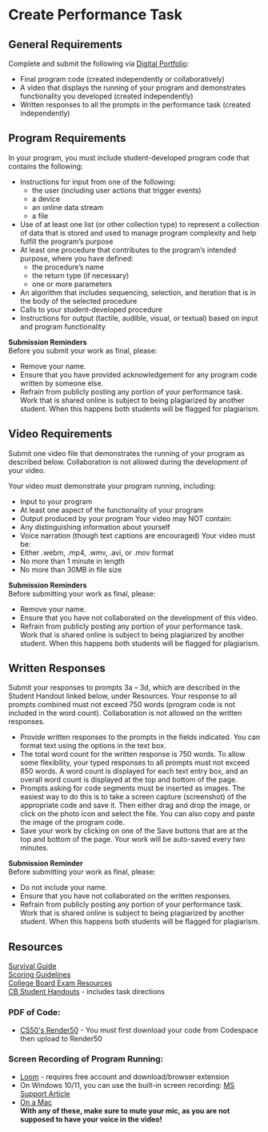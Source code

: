 # Create Performance Task

## General Requirements

Complete and submit the following via [Digital Portfolio](https://digitalportfolio.collegeboard.org/):
- Final program code (created independently or collaboratively)
- A video that displays the running of your program and demonstrates functionality you developed (created independently)
- Written responses to all the prompts in the performance task (created independently)

## Program Requirements

In your program, you must include student-developed program code that contains the following:
- Instructions for input from one of the following:
  - the user (including user actions that trigger events)
  - a device
  - an online data stream
  - a file
- Use of at least one list (or other collection type) to represent a collection of data that is stored and used to manage program complexity and help fulfill the program’s purpose
- At least one procedure that contributes to the program’s intended purpose, where you have defined:
  - the procedure’s name
  - the return type (if necessary)
  - one or more parameters
- An algorithm that includes sequencing, selection, and iteration that is in the body of the selected procedure
- Calls to your student-developed procedure 
- Instructions for output (tactile, audible, visual, or textual) based on input and program functionality

**Submission Reminders**  
Before you submit your work as final, please:
- Remove your name.
- Ensure that you have provided acknowledgement for any program code written by someone else.
- Refrain from publicly posting any portion of your performance task. Work that is shared online is subject to being plagiarized by another student. When this happens both students will be flagged for plagiarism.

## Video Requirements

Submit one video file that demonstrates the running of your program as described below. Collaboration is not allowed during the development of your video.

Your video must demonstrate your program running, including:
  - Input to your program
  - At least one aspect of the functionality of your program
  - Output produced by your program
Your video may NOT contain:  
  - Any distinguishing information about yourself
  - Voice narration (though text captions are encouraged)
Your video must be:  
  - Either .webm, .mp4, .wmv, .avi, or .mov format
  - No more than 1 minute in length
  - No more than 30MB in file size

**Submission Reminders**  
Before submitting your work as final, please:
- Remove your name.
- Ensure that you have not collaborated on the development of this video.
- Refrain from publicly posting any portion of your performance task. Work that is shared online is subject to being plagiarized by another student. When this happens both students will be flagged for plagiarism.

## Written Responses

Submit your responses to prompts 3a – 3d, which are described in the Student Handout linked below, under Resources. Your response to all prompts combined must not exceed 750 words (program code is not included in the word count). Collaboration is not allowed on the written responses.
- Provide written responses to the prompts in the fields indicated.  You can format text using the options in the text box. 
- The total word count for the written response is 750 words. To allow some flexibility, your typed responses to all prompts must not exceed 850 words. A word count is displayed for each text entry box, and an overall word count is displayed at the top and bottom of the page.
- Prompts asking for code segments must be inserted as images. The easiest way to do this is to take a screen capture (screenshot) of the appropriate code and save it. Then either drag and drop the image, or click on the photo icon and select the file. You can also copy and paste the image of the program code.
- Save your work by clicking on one of the Save buttons that are at the top and bottom of the page. Your work will be auto-saved every two minutes.

**Submission Reminder**  
Before submitting your work as final, please:
- Do not include your name.
- Ensure that you have not collaborated on the written responses.
- Refrain from publicly posting any portion of your performance task. Work that is shared online is subject to being plagiarized by another student. When this happens both students will be flagged for plagiarism.

## Resources  

[Survival Guide](https://candib80.github.io/apcsp/assets/pdfs/digital_portfolio/create-survival-2021.pdf)<br>
[Scoring Guidelines](https://apcentral.collegeboard.org/media/pdf/ap22-sg-computer-science-principles.pdf)<br>
[College Board Exam Resources](https://apcentral.collegeboard.org/courses/ap-computer-science-principles/exam)<br>
[CB Student Handouts](https://apcentral.collegeboard.org/media/pdf/ap-csp-student-task-directions.pdf) - includes task directions


### PDF of Code:
  - [CS50's Render50](https://render.cs50.io/) - You must first download your code from Codespace then upload to Render50

### Screen Recording of Program Running:
  - [Loom](https://www.loom.com/signup) - requires free account and download/browser extension
  - On Windows 10/11, you can use the built-in screen recording: [MS Support Article](https://support.microsoft.com/en-us/windows/use-a-screen-reader-to-record-your-screen-with-xbox-game-bar-5328cd25-9046-4472-8a14-c485f138802c)
  - [On a Mac](https://support.apple.com/en-us/HT208721)  
**With any of these, make sure to mute your mic, as you are not supposed to have your voice in the video!**
